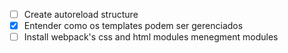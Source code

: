 * [ ] Create autoreload structure
* [X] Entender como os templates podem ser gerenciados
* [ ] Install webpack's css and html modules menegment modules